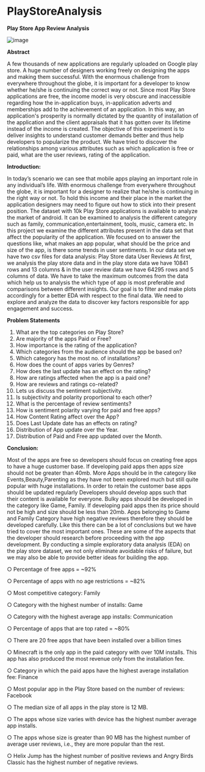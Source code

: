 # PlayStoreAnalysis
**Play Store App Review Analysis**

![image](https://github.com/Agniv-Paul/PlayStoreAnalysis/assets/136624547/0a3c12d8-4373-49a6-a9b2-ecd7d55c2b20)

**Abstract**

A few thousands of new applications are regularly uploaded on Google play store. A huge number of designers working freely on designing the apps and making them successful. 
With the enormous challenge from everywhere throughout the globe, it is important for a developer to know whether he/she is continuing the correct way or not. 
Since most Play Store applications are free, the income model is very obscure and inaccessible regarding how the in-application buys, 
in-application adverts and memberships add to the achievement of an application. 
In this way, an application's prosperity is normally dictated by the quantity of installation of the application and the client appraisals that it has gotten over its lifetime instead of the income is created. The objective of this experiment is to deliver insights to understand customer demands better and thus help developers to popularize the product. 
We have tried to discover the relationships among various attributes such as which application is free or paid, what are the user reviews, rating of the application.

**Introduction:**

In today’s scenario we can see that mobile apps playing an important role in any individual’s life. 
With enormous challenge from everywhere throughout the globe, it is important for a designer to realize that he/she is continuing in the right way or not. 
To hold this income and their place in the market the application designers may need to figure out how to stick into their present position. 
The dataset with 10k Play Store applications is available to analyze the market of android. 
It can be examined to analysis the different category such as family, communication,entertainment, tools, music, camera etc. 
In this project we examine the different attributes present in the data set that affect the popularity of the application. 
We focused on to answer the questions like, what makes an app popular, what should be the price and size of the app, is there some trends in user sentiments. 
In our data set we have two csv files for data analysis: Play Store data User Reviews At first, 
we analysis the play store data and in the play store data we have 10841 rows and 13 columns & in the user review data we have 64295 rows and 5 columns of data. 
We have to take the maximum outcomes from the data which help us to analysis the which type of app is most preferable and comparisons between different insights. 
Our goal is to filter and make plots accordingly for a better EDA with respect to the final data. 
We need to explore and analyze the data to discover key factors responsible for app engagement and success.

**Problem Statements**
1. What are the top categories on Play Store?
2. Are majority of the apps Paid or Free?
3. How importance is the rating of the application?
4. Which categories from the audience should the app be based on?
5. Which category has the most no. of installations?
6. How does the count of apps varies by Genres?
7. How does the last update has an effect on the rating?
8. How are ratings affected when the app is a paid one?
9. How are reviews and ratings co-related?
10. Lets us discuss the sentiment subjectivity.
11. Is subjectivity and polarity proportional to each other?
12. What is the percentage of review sentiments?
13. How is sentiment polarity varying for paid and free apps?
14. How Content Rating affect over the App?
15. Does Last Update date has an effects on rating?
16. Distribution of App update over the Year.
17. Distribution of Paid and Free app updated over the Month.

**Conclusion:**

Most of the apps are free so developers should focus on creating free apps to have a huge customer base. 
If developing paid apps then apps size should not be greater than 40mb. 
More Apps should be in the category like Events,Beauty,Parenting as they have not been explored much but still quite popular with huge installations. 
In order to retain the customer base apps should be updated regularly Developers should develop apps such that their content is available for everyone. 
Bulky apps should be developed in the category like Game, Family. If developing paid apps then its price should not be high and size should be less than 20mb. 
Apps belonging to Game and Family Category have high negative reviews therefore they should be developed carefully. 
Like this there can be a lot of conclusions but we have tried to cover the most important ones. 
These are some of the aspects that the developer should research before proceeding with the app development. 
By conducting a simple exploratory data analysis (EDA) on the play store dataset, we not only eliminate avoidable risks of failure, 
but we may also be able to provide better ideas for building the app.

○ Percentage of free apps = ~92% 

○ Percentage of apps with no age restrictions = ~82% 

○ Most competitive category: Family 

○ Category with the highest number of installs: Game

○ Category with the highest average app installs: Communication

○ Percentage of apps that are top rated = ~80%

○ There are 20 free apps that have been installed over a billion times

○ Minecraft is the only app in the paid category with over 10M installs. This app has also produced the most revenue only from the installation fee.

○ Category in which the paid apps have the highest average installation fee: Finance

○ Most popular app in the Play Store based on the number of reviews: Facebook

○ The median size of all apps in the play store is 12 MB.

○ The apps whose size varies with device has the highest number average app installs.

○ The apps whose size is greater than 90 MB has the highest number of average user reviews, i.e., they are more popular than the rest.

○ Helix Jump has the highest number of positive reviews and Angry Birds Classic has the highest number of negative reviews.

